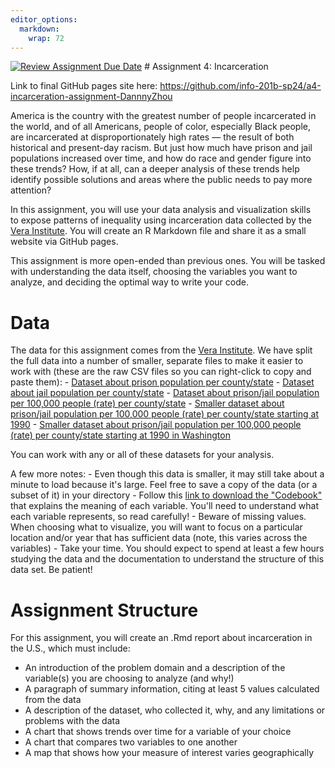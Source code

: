 ```yaml
---
editor_options: 
  markdown: 
    wrap: 72
---
```


[![Review Assignment Due
Date](https://classroom.github.com/assets/deadline-readme-button-24ddc0f5d75046c5622901739e7c5dd533143b0c8e959d652212380cedb1ea36.svg)](https://classroom.github.com/a/A21hL4nA)
\# Assignment 4: Incarceration

Link to final GitHub pages site here:
<https://github.com/info-201b-sp24/a4-incarceration-assignment-DannnyZhou>

America is the country with the greatest number of people incarcerated
in the world, and of all Americans, people of color, especially Black
people, are incarcerated at disproportionately high rates — the result
of both historical and present-day racism. But just how much have prison
and jail populations increased over time, and how do race and gender
figure into these trends? How, if at all, can a deeper analysis of these
trends help identify possible solutions and areas where the public needs
to pay more attention?

In this assignment, you will use your data analysis and visualization
skills to expose patterns of inequality using incarceration data
collected by the [Vera
Institute](https://github.com/vera-institute/incarceration-trends). You
will create an R Markdown file and share it as a small website via
GitHub pages.

This assignment is more open-ended than previous ones. You will be
tasked with understanding the data itself, choosing the variables you
want to analyze, and deciding the optimal way to write your code. 

# Data

The data for this assignment comes from the [Vera
Institute](https://github.com/vera-institute/incarceration-trends). We
have split the full data into a number of smaller, separate files to
make it easier to work with (these are the raw CSV files so you can
right-click to copy and paste them): - [Dataset about prison population
per
county/state](https://github.com/melaniewalsh/Neat-Datasets/blob/main/us-prison-pop.csv?raw=true) -
[Dataset about jail population per
county/state](https://github.com/melaniewalsh/Neat-Datasets/blob/main/us-jail-pop.csv?raw=true) -
[Dataset about prison/jail population per 100,000 people (rate) per
county/state](https://github.com/melaniewalsh/Neat-Datasets/blob/main/us-prison-jail-rates.csv?raw=true) -
[Smaller dataset about prison/jail population per 100,000 people (rate)
per county/state starting at
1990](https://github.com/melaniewalsh/Neat-Datasets/blob/main/us-prison-jail-rates-1990.csv?raw=true) -
[Smaller dataset about prison/jail population per 100,000 people (rate)
per county/state starting at 1990 in
Washington](https://github.com/melaniewalsh/Neat-Datasets/raw/main/us-prison-jail-rates-1990-WA.csv)

You can work with any or all of these datasets for your analysis.

A few more notes: - Even though this data is smaller, it may still take
about a minute to load because it's large. Feel free to save a copy of
the data (or a subset of it) in your directory - Follow this [link to
download the
"Codebook"](https://github.com/vera-institute/incarceration-trends/blob/master/incarceration_trends-Codebook.pdf)
that explains the meaning of each variable. You'll need to understand
what each variable represents, so read carefully! - Beware of missing
values. When choosing what to visualize, you will want to focus on a
particular location and/or year that has sufficient data (note, this
varies across the variables) - Take your time. You should expect to
spend at least a few hours studying the data and the documentation to
understand the structure of this data set. Be patient!

# Assignment Structure

For this assignment, you will create an .Rmd report about incarceration
in the U.S., which must include:

-   An introduction of the problem domain and a description of the
    variable(s) you are choosing to analyze (and why!)
-   A paragraph of summary information, citing at least
    5 values calculated from the data
-   A description of the dataset, who collected it, why, and any
    limitations or problems with the data
-   A chart that shows trends over time for a variable of your choice
-   A chart that compares two variables to one another
-   A map that shows how your measure of interest varies geographically
